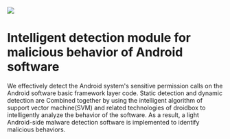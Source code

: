 ![](https://img.shields.io/badge/license-Apache%202-blue)
# Intelligent detection module for malicious behavior of Android software
We effectively detect the Android system's sensitive permission calls on the Android software basic framework layer code. Static detection and dynamic detection are Combined together by using the intelligent algorithm of support vector machine(SVM) and related technologies of droidbox to intelligently analyze the behavior of the software. As a result, a light Android-side malware detection software is implemented to identify malicious behaviors.
